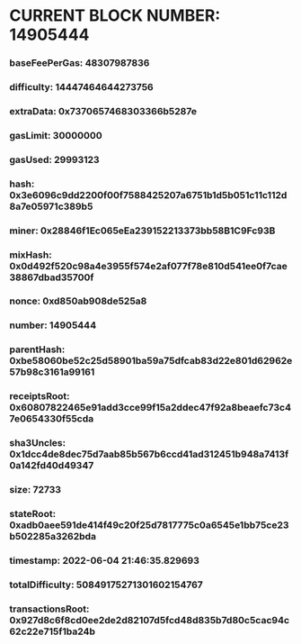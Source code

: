 # CURRENT BLOCK NUMBER: 14905444

### baseFeePerGas: 48307987836
### difficulty: 14447464644273756
### extraData: 0x7370657468303366b5287e
### gasLimit: 30000000
### gasUsed: 29993123
### hash: 0x3e6096c9dd2200f00f7588425207a6751b1d5b051c11c112d8a7e05971c389b5
### miner: 0x28846f1Ec065eEa239152213373bb58B1C9Fc93B
### mixHash: 0x0d492f520c98a4e3955f574e2af077f78e810d541ee0f7cae38867dbad35700f
### nonce: 0xd850ab908de525a8
### number: 14905444
### parentHash: 0xbe58060be52c25d58901ba59a75dfcab83d22e801d62962e57b98c3161a99161
### receiptsRoot: 0x60807822465e91add3cce99f15a2ddec47f92a8beaefc73c47e0654330f55cda
### sha3Uncles: 0x1dcc4de8dec75d7aab85b567b6ccd41ad312451b948a7413f0a142fd40d49347
### size: 72733
### stateRoot: 0xadb0aee591de414f49c20f25d7817775c0a6545e1bb75ce23b502285a3262bda
### timestamp: 2022-06-04 21:46:35.829693
### totalDifficulty: 50849175271301602154767
### transactionsRoot: 0x927d8c6f8cd0ee2de2d82107d5fcd48d835b7d80c5cac94c62c22e715f1ba24b
